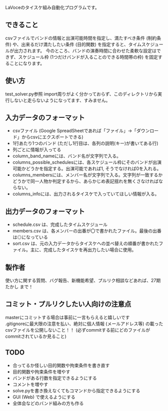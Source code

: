 LaVoceのタイスケ組み自動化プログラムです。

## できること
csvファイルでバンドの情報と出演可能時間を指定し、満たすべき条件 (制約条件) や、出来るだけ満たしたい条件 (目的関数) を指定すると、タイムスケジュールが出力されます。
今のところ、バンドの演奏時間に合わせた柔軟な設定はできず、スケジュール枠 (1つだけバンドが入ることのできる時間帯の枠) を固定することになります。

## 使い方
test_solver.py参照
import周りがよく分かっておらず、このディレクトリから実行しないと走らないようになってます、すみません。

## 入力データのフォーマット
* csvファイル (Google SpreadSheetであれば「ファイル」->「ダウンロード」からcsvにエクスポートできる)
* 1行あたり1つのバンド (ただし1行目は、各列の説明(キー)が書いてある行)
* 列ごとに情報が入ってる
* column_band_nameには、バンド名が文字列で入る。
* columns_possible_schedulesには、各スケジュール枠にそのバンドが出演可能かどうかを指定する。出演可能であれば1, そうでなければ0を入れる。
* columns_membersには、メンバー名が文字列で入る。文字列が一致するかどうかで同一人物か判定するから、あらかじめ表記揺れを無くさなければならない。
* columns_infoには、出力されるタイスケで入っていてほしい情報が入る。

## 出力データのフォーマット
* schedule.csv は、完成したタイムスケジュール
* members.csv は、各メンバーの出番が〇で書かれたファイル。最後の出番は◎になっている
* sort.csv は、元の入力データからタイスケへの並べ替えの順番が書かれたファイル。主に、完成したタイスケを再出力したい場合に使用。

## 製作者
使い方に関する質問、バグ報告、新機能希望、プルリク相談などあれば、27期 たかし まで！

## コミット・プルリクしたい人向けの注意点
masterにコミットする場合は事前に一言もらえると嬉しいです<br>
.gitignoreに最大限の注意を払い、絶対に個人情報 (メールアドレス等) の載ったcsvファイルを公開しないこと！！ (必ずcommitする前にどのファイルがcommitされているか見ること)

## TODO
* 合ってるか怪しい目的関数や拘束条件を書き直す
* 目的関数や拘束条件を増やす
* バンドがある行数を指定できるようにする
* コメントを増やす
* solve.pyを書き換えなくてもコマンドから指定できるようにする
* GUI (Web) で使えるようにする
* 全体会などのバンド組みの方も作る
